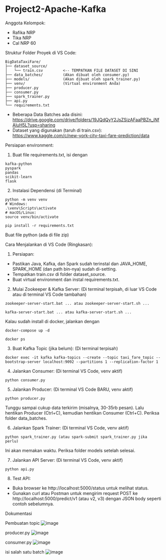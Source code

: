# Project2-Apache-Kafka
Anggota Kelompok:
- Rafika NRP
- Tika NRP
- Cal NRP 60

Struktur Folder Proyek di VS Code:
```
BigDataTaxiFare/
├── dataset_source/
│   └── train.csv         <-- TEMPATKAN FILE DATASET DI SINI
├── data_batches/         (Akan dibuat oleh consumer.py)
├── models/               (Akan dibuat oleh spark_trainer.py)
├── venv/                 (Virtual environment Anda)
├── producer.py
├── consumer.py
├── spark_trainer.py
├── api.py
└── requirements.txt      
```
- Beberapa Data Batches ada disini: https://drive.google.com/drive/folders/19JQdQyY2JsZSizAFaaPBZn_iNfAluH5L?usp=sharing
- Dataset yang digunakan (taruh di train.csv): https://www.kaggle.com/c/new-york-city-taxi-fare-prediction/data

Persiapan environment:
1. Buat file requirements.txt, isi dengan
```
kafka-python
pyspark
pandas
scikit-learn
flask
```
2. Instalasi Dependensi (di Terminal)
```
python -m venv venv
# Windows:
.\venv\Scripts\activate
# macOS/Linux:
source venv/bin/activate
```
```
pip install -r requirements.txt
```
Buat file python (ada di file zip)

Cara Menjalankan di VS Code (Ringkasan):

1. Persiapan:
- Pastikan Java, Kafka, dan Spark sudah terinstal dan JAVA_HOME, SPARK_HOME (dan path bin-nya) sudah di-setting.
- Tempatkan train.csv di folder dataset_source.
- Buat virtual environment dan instal requirements.txt.
2. Mulai Zookeeper & Kafka Server: (Di terminal terpisah, di luar VS Code atau di terminal VS Code tambahan)
```
zookeeper-server-start.bat ... atau zookeeper-server-start.sh ...
```
```
kafka-server-start.bat ... atau kafka-server-start.sh ...
```
Kalau sudah install di docker, jalankan dengan
```
docker-compose up -d
```
```
docker ps
```
3. Buat Kafka Topic (jika belum): (Di terminal terpisah)
```
docker exec -it kafka kafka-topics --create --topic taxi_fare_topic --bootstrap-server localhost:9092 --partitions 1 --replication-factor 1
```
4. Jalankan Consumer: (Di terminal VS Code, venv aktif)
```
python consumer.py
```
5. Jalankan Producer: (Di terminal VS Code BARU, venv aktif)
```
python producer.py
```
Tunggu sampai cukup data terkirim (misalnya, 30-35rb pesan). Lalu hentikan Producer (Ctrl+C), kemudian hentikan Consumer (Ctrl+C). Periksa folder data_batches.

6. Jalankan Spark Trainer: (Di terminal VS Code, venv aktif)
```
python spark_trainer.py (atau spark-submit spark_trainer.py jika perlu)
```
Ini akan memakan waktu. Periksa folder models setelah selesai.

7. Jalankan API Server: (Di terminal VS Code, venv aktif)
```
python api.py
```
8. Test API:
- Buka browser ke http://localhost:5000/status untuk melihat status.
- Gunakan curl atau Postman untuk mengirim request POST ke http://localhost:5000/predict/v1 (atau v2, v3) dengan JSON body seperti contoh sebelumnya.

Dokumentasi

Pembuatan topic
![image](https://github.com/user-attachments/assets/643e59e0-7b38-442e-8ad2-ad707b6cdb5b)

producer.py
![image](https://github.com/user-attachments/assets/168c325a-19a7-46cf-94b1-d992980359af)

consumer.py
![image](https://github.com/user-attachments/assets/886717e7-7f14-4822-8fa5-9b2056318281)

isi salah satu batch
![image](https://github.com/user-attachments/assets/daab7d92-ce41-4fd8-b346-0ebc8dbb5b33)


